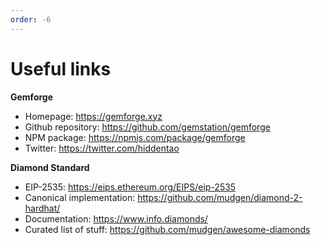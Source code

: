 ```yaml
---
order: -6
---
```


# Useful links

**Gemforge**

* Homepage: https://gemforge.xyz
* Github repository: https://github.com/gemstation/gemforge
* NPM package: https://npmjs.com/package/gemforge
* Twitter: https://twitter.com/hiddentao


**Diamond Standard**

* EIP-2535: https://eips.ethereum.org/EIPS/eip-2535
* Canonical implementation: https://github.com/mudgen/diamond-2-hardhat/
* Documentation: https://www.info.diamonds/
* Curated list of stuff: https://github.com/mudgen/awesome-diamonds
